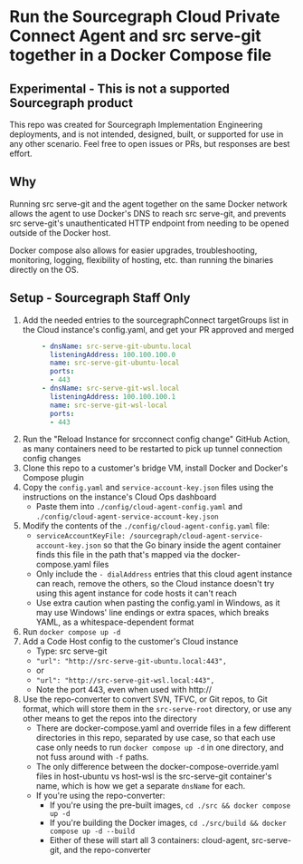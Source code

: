 # Run the Sourcegraph Cloud Private Connect Agent and src serve-git together in a Docker Compose file

## Experimental - This is not a supported Sourcegraph product
This repo was created for Sourcegraph Implementation Engineering deployments, and is not intended, designed, built, or supported for use in any other scenario. Feel free to open issues or PRs, but responses are best effort.

## Why
Running src serve-git and the agent together on the same Docker network allows the agent to use Docker's DNS to reach src serve-git, and prevents src serve-git's unauthenticated HTTP endpoint from needing to be opened outside of the Docker host.

Docker compose also allows for easier upgrades, troubleshooting, monitoring, logging, flexibility of hosting, etc. than running the binaries directly on the OS.

## Setup - Sourcegraph Staff Only
1. Add the needed entries to the sourcegraphConnect targetGroups list in the Cloud instance's config.yaml, and get your PR approved and merged
```yaml
        - dnsName: src-serve-git-ubuntu.local
          listeningAddress: 100.100.100.0
          name: src-serve-git-ubuntu-local
          ports:
          - 443
        - dnsName: src-serve-git-wsl.local
          listeningAddress: 100.100.100.1
          name: src-serve-git-wsl-local
          ports:
          - 443
```
2. Run the "Reload Instance for srcconnect config change" GitHub Action, as many containers need to be restarted to pick up tunnel connection config changes
3. Clone this repo to a customer's bridge VM, install Docker and Docker's Compose plugin
4. Copy the `config.yaml` and `service-account-key.json` files using the instructions on the instance's Cloud Ops dashboard
    - Paste them into `./config/cloud-agent-config.yaml` and `./config/cloud-agent-service-account-key.json`
5. Modify the contents of the `./config/cloud-agent-config.yaml` file:
    - `serviceAccountKeyFile: /sourcegraph/cloud-agent-service-account-key.json` so that the Go binary inside the agent container finds this file in the path that's mapped via the docker-compose.yaml files
    - Only include the `- dialAddress` entries that this cloud agent instance can reach, remove the others, so the Cloud instance doesn't try using this agent instance for code hosts it can't reach
    - Use extra caution when pasting the config.yaml in Windows, as it may use Windows' line endings or extra spaces, which breaks YAML, as a whitespace-dependent format
6. Run `docker compose up -d`
7. Add a Code Host config to the customer's Cloud instance
    - Type: src serve-git
    - `"url": "http://src-serve-git-ubuntu.local:443",`
    - or
    - `"url": "http://src-serve-git-wsl.local:443",`
    - Note the port 443, even when used with http://
8. Use the repo-converter to convert SVN, TFVC, or Git repos, to Git format, which will store them in the `src-serve-root` directory, or use any other means to get the repos into the directory
    - There are docker-compose.yaml and override files in a few different directories in this repo, separated by use case, so that each use case only needs to run `docker compose up -d` in one directory, and not fuss around with `-f` paths.
    - The only difference between the docker-compose-override.yaml files in host-ubuntu vs host-wsl is the src-serve-git container's name, which is how we get a separate `dnsName` for each.
    - If you're using the repo-converter:
        - If you're using the pre-built images, `cd ./src && docker compose up -d`
        - If you're building the Docker images, `cd ./src/build && docker compose up -d --build`
        - Either of these will start all 3 containers: cloud-agent, src-serve-git, and the repo-converter